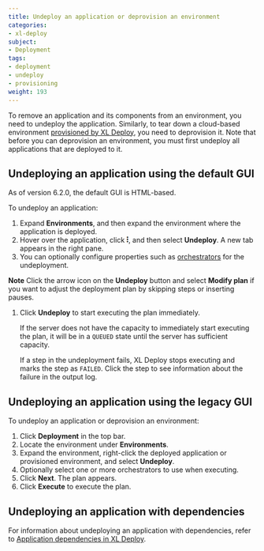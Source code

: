 ```yaml
---
title: Undeploy an application or deprovision an environment
categories:
- xl-deploy
subject:
- Deployment
tags:
- deployment
- undeploy
- provisioning
weight: 193
---
```


To remove an application and its components from an environment, you need to undeploy the application. Similarly, to tear down a cloud-based environment [provisioned by XL Deploy](/xl-deploy/how-to/provision-an-environment.html), you need to deprovision it. Note that before you can deprovision an environment, you must first undeploy all applications that are deployed to it.

## Undeploying an application using the default GUI

As of version 6.2.0, the default GUI is HTML-based.

To undeploy an application:

1. Expand **Environments**, and then expand the environment where the application is deployed.
1. Hover over the application, click ![Explorer action menu](/images/menu_three_dots.png), and then select **Undeploy**. A new tab appears in the right pane.
1. You can optionally configure properties such as [orchestrators](/xl-deploy/concept/understanding-orchestrators.html) for the undeployment.

**Note** Click the arrow icon on the **Undeploy** button and select **Modify plan** if you want to adjust the deployment plan by skipping steps or inserting pauses.

1. Click **Undeploy** to start executing the plan immediately.

    If the server does not have the capacity to immediately start executing the plan, it will be in a `QUEUED` state until the server has sufficient capacity.

    If a step in the undeployment fails, XL Deploy stops executing and marks the step as `FAILED`. Click the step to see information about the failure in the output log.

## Undeploying an application using the legacy GUI

To undeploy an application or deprovision an environment:

1. Click **Deployment** in the top bar.
1. Locate the environment under **Environments**.
1. Expand the environment, right-click the deployed application or provisioned environment, and select **Undeploy**.
1. Optionally select one or more orchestrators to use when executing.
1. Click **Next**. The plan appears.
1. Click **Execute** to execute the plan.

## Undeploying an application with dependencies

For information about undeploying an application with dependencies, refer to  [Application dependencies in XL Deploy](/xl-deploy/concept/application-dependencies-in-xl-deploy.html).
